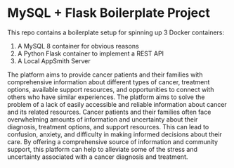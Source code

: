 # MySQL + Flask Boilerplate Project

This repo contains a boilerplate setup for spinning up 3 Docker containers: 
1. A MySQL 8 container for obvious reasons
1. A Python Flask container to implement a REST API
1. A Local AppSmith Server

The platform aims to provide cancer patients and their families with comprehensive information about different types of cancer, treatment options, available support resources, and opportunities to connect with others who have similar experiences. The platform aims to solve the problem of a lack of easily accessible and reliable information about cancer and its related resources. Cancer patients and their families often face overwhelming amounts of information and uncertainty about their diagnosis, treatment options, and support resources. This can lead to confusion, anxiety, and difficulty in making informed decisions about their care. By offering a comprehensive source of information and community support, this platform can help to alleviate some of the stress and uncertainty associated with a cancer diagnosis and treatment.





